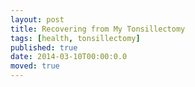 ```yaml
---
layout: post
title: Recovering from My Tonsillectomy
tags: [health, tonsillectomy]
published: true
date: 2014-03-10T00:00:0.0
moved: true
---
```


